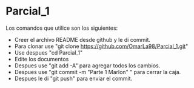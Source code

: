 # Parcial_1
Los comandos que utilice son los siguientes:

- Creer el archivo README desde github y le di commit.
- Para clonar use "git clone https://github.com/OmarLa98/Parcial_1.git"
- Use  despues "cd Parcial_1"
- Edite los documentos
- Despues use "git add -A" para agregar todos los cambios.
- Despues use "git commit -m "Parte 1 Marlon" " para cerrar la caja.
- Despues le di "git push"  para enviar el commit.